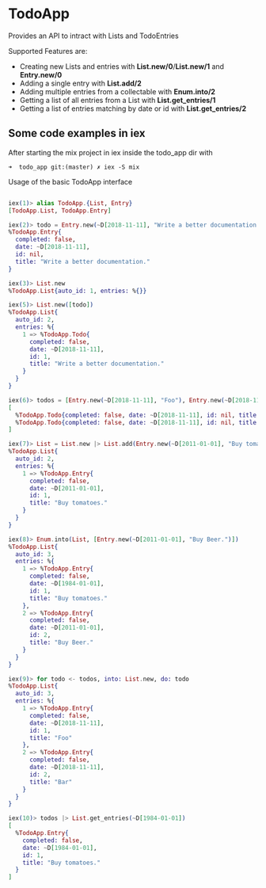 # TodoApp

Provides an API to intract with Lists and TodoEntries

Supported Features are:

* Creating new Lists and entries with **List.new/0**/**List.new/1** and **Entry.new/0**
* Adding a single entry with **List.add/2**
* Adding multiple entries from a collectable with **Enum.into/2**
* Getting a list of all entries from a List with **List.get_entries/1**
* Getting a list of entries matching by date or id with **List.get_entries/2**

## Some code examples in iex

After starting the mix project in iex inside the todo_app dir with

`➜  todo_app git:(master) ✗ iex -S mix`

Usage of the basic TodoApp interface

```elixir

iex(1)> alias TodoApp.{List, Entry}
[TodoApp.List, TodoApp.Entry]

iex(2)> todo = Entry.new(~D[2018-11-11], "Write a better documentation.")
%TodoApp.Entry{
  completed: false,
  date: ~D[2018-11-11],
  id: nil,
  title: "Write a better documentation."
}

iex(3)> List.new
%TodoApp.List{auto_id: 1, entries: %{}}

iex(5)> List.new([todo])
%TodoApp.List{
  auto_id: 2,
  entries: %{
    1 => %TodoApp.Todo{
      completed: false,
      date: ~D[2018-11-11],
      id: 1,
      title: "Write a better documentation."
    }
  }
}

iex(6)> todos = [Entry.new(~D[2018-11-11], "Foo"), Entry.new(~D[2018-11-11], "Bar")]
[
  %TodoApp.Todo{completed: false, date: ~D[2018-11-11], id: nil, title: "Foo"},
  %TodoApp.Todo{completed: false, date: ~D[2018-11-11], id: nil, title: "Bar"}
]

iex(7)> List = List.new |> List.add(Entry.new(~D[2011-01-01], "Buy tomatoes."))
%TodoApp.List{
  auto_id: 2,
  entries: %{
    1 => %TodoApp.Entry{
      completed: false,
      date: ~D[2011-01-01],
      id: 1,
      title: "Buy tomatoes."
    }
  }
}

iex(8)> Enum.into(List, [Entry.new(~D[2011-01-01], "Buy Beer.")])
%TodoApp.List{
  auto_id: 3,
  entries: %{
    1 => %TodoApp.Entry{
      completed: false,
      date: ~D[1984-01-01],
      id: 1,
      title: "Buy tomatoes."
    },
    2 => %TodoApp.Entry{
      completed: false,
      date: ~D[2011-01-01],
      id: 2,
      title: "Buy Beer."
    }
  }
}

iex(9)> for todo <- todos, into: List.new, do: todo
%TodoApp.List{
  auto_id: 3,
  entries: %{
    1 => %TodoApp.Entry{
      completed: false,
      date: ~D[2018-11-11],
      id: 1,
      title: "Foo"
    },
    2 => %TodoApp.Entry{
      completed: false,
      date: ~D[2018-11-11],
      id: 2,
      title: "Bar"
    }
  }
}

iex(10)> todos |> List.get_entries(~D[1984-01-01])
[
  %TodoApp.Entry{
    completed: false,
    date: ~D[1984-01-01],
    id: 1,
    title: "Buy tomatoes."
  }
]

```